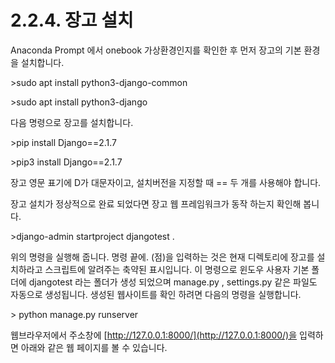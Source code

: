 # 2.2.4. 	장고 설치

  
Anaconda Prompt 에서 onebook 가상환경인지를 확인한 후 먼저 장고의 기본 환경을 설치합니다.

&gt;sudo apt install python3-django-common

&gt;sudo apt install python3-django

다음 명령으로 장고를 설치합니다.

&gt;pip install Django==2.1.7

&gt;pip3 install Django==2.1.7

장고 영문 표기에 D가 대문자이고, 설치버전을 지정할 때 == 두 개를 사용해야 합니다.

장고 설치가 정상적으로 완료 되었다면 장고 웹 프레임워크가 동작 하는지 확인해 봅니다.

&gt;django-admin startproject djangotest .

위의 명령을 실행해 줍니다. 명령 끝에. \(점\)을 입력하는 것은 현재 디렉토리에 장고를 설치하라고 스크립트에 알려주는 축약된 표시입니다. 이 명령으로 윈도우 사용자 기본 폴더에 djangotest 라는 폴더가 생성 되었으며 manage.py , settings.py 같은 파일도 자동으로 생성됩니다. 생성된 웹사이트를 확인 하려면 다음의 명령을 실행합니다.

&gt; python manage.py runserver

웹브라우저에서 주소창에 [http://127.0.0.1:8000/](http://127.0.0.1:8000/)을 입력하면 아래와 같은 웹 페이지를 볼 수 있습니다.

